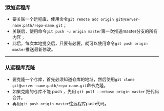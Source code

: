 ### 添加远程库

- 要关联一个远程库，使用命令`git remote add origin git@server-name:path/repo-name.git`；
- 关联后，使用命令`git push -u origin master`第一次推送master分支的所有内容；
- 此后，每次本地提交后，只要有必要，就可以使用命令`git push origin master`推送最新修改。

------

### 从远程库克隆

- 要克隆一个仓库，首先必须知道仓库的地址，然后使用`git clone git@server-name:path/repo-name.git`命令克隆。
- 如果克隆的仓库不能 push ，先用 `git pull --rebase origin master` 把代码合并。
- 再用`git push origin master`往远程库push代码。